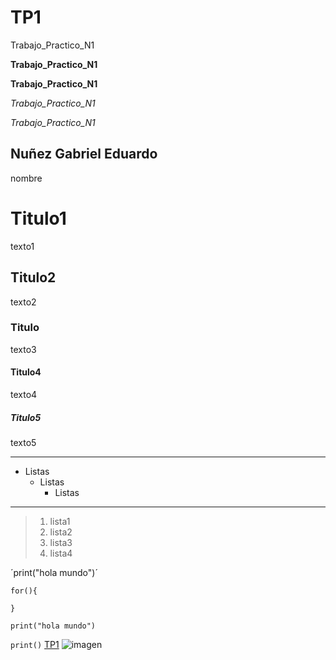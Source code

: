 # TP1
Trabajo_Practico_N1

**Trabajo_Practico_N1**

__Trabajo_Practico_N1__

*Trabajo_Practico_N1*

_Trabajo_Practico_N1_

## Nuñez Gabriel Eduardo
nombre


# Titulo1
texto1
## Titulo2
texto2
### Titulo
texto3
#### Titulo4
texto4
##### Titulo5
texto5

***
* Listas
  - Listas
      + Listas
---
> 1. lista1
> 2. lista2
> 3. lista3
> 4. lista4


´print("hola mundo")´

~~~
for(){

}
~~~
`print("hola mundo")`

`print()`
[TP1](https://github.com/nnzgab/TP1)
![imagen](https://lh3.googleusercontent.com/a/ACg8ocLsXugjsqkz0WqtghgT4etIENpRHDV8LCzSOq-Xk7UNLLirChp9=s288-c-no)

